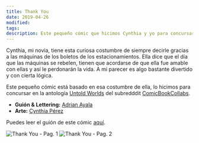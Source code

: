 ```yaml
---
title: Thank You
date: 2019-04-26
modified:
tags:
description: Este pequeño cómic que hicimos Cynthia y yo para concursar en la antología Untold Worlds del subreddit ComicBookCollabs.
---
```


Cynthia, mi novia, tiene esta curiosa costumbre de siempre decirle gracias a las máquinas de los boletos de los estacionamientos. Ella dice que el día que las máquinas se rebelen, tienen que acordarse de que ella fue amable con ellas y así le perdonarán la vida. A mi parecer es algo bastante divertido y con cierta lógica.

Este pequeño cómic está basado en esa costumbre de ella, lo hicimos para concursar en la antología [Untold Worlds](https://www.reddit.com/r/ComicBookCollabs/comments/axafkw/announcing_the_2019_community_event_untold_worlds/) del subredddit [ComicBookCollabs](https://www.reddit.com/r/ComicBookCollabs/).

- **Guión & Lettering:** [Adrian Ayala](https://twitter.com/adrrian17)
- **Arte:** [Cynthia Pérez](https://www.instagram.com/zurdoside/)

Puedes leer el guión de este cómic [aquí]({{site.url}}/scripts/Thank-you.pdf).

![Thank You - Pag. 1]({{site.url}}/assets/img/thank-you/thank-you-1.jpg)
![Thank You - Pag. 2]({{site.url}}/assets/img/thank-you/thank-you-2.jpg)
